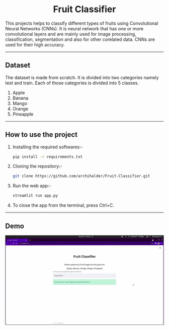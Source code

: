 <h1 align="center"> Fruit Classifier </h1>

This projects helps to classify different types of fruits using Convolutional Neural Networks (CNNs). It is neural network that has one or more convolutional layers and are mainly used for image processing, classification, segmentation and also for other corelated data. CNNs are used for their high accuracy.

----
<h2> Dataset </h2>
The dataset is made from scratch. It is divided into two categories namely test and train. Each of those categories is divided into 5 classes.

1. Apple
2. Banana
3. Mango
4. Orange
5. Pineapple

----
<h2> How to use the project </h2>

1. Installing the required softwares:-
    ```bash
    pip install -r requirements.txt
    ```
2. Cloning the repository:- 
    ```bash
    git clone https://github.com/archihalder/Fruit-Classifier.git
    ```
3. Run the web app:-
    ```bash
    streamlit run app.py
    ```
4. To close the app from the terminal, press Ctrl+C.

----
<h2> Demo </h2>

![](fruit-classifier-demo.gif)

